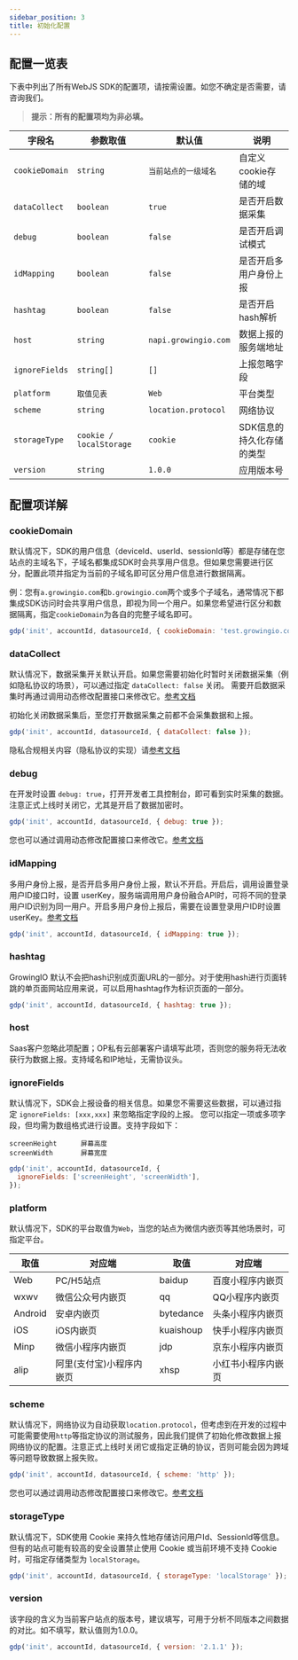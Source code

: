 ```yaml
---
sidebar_position: 3
title: 初始化配置
---
```


## 配置一览表

下表中列出了所有WebJS SDK的配置项，请按需设置。如您不确定是否需要，请咨询我们。

> <b>提示：所有的配置项均为非必填。</b>

| **字段名**     | **参数取值**            | **默认值**           | **说明**                  |
|----------------|-------------------------|----------------------|-------------------------|
| `cookieDomain` | `string`                | `当前站点的一级域名` | 自定义cookie存储的域      |
| `dataCollect`  | `boolean`               | `true`               | 是否开启数据采集          |
| `debug`        | `boolean`               | `false`              | 是否开启调试模式          |
| `idMapping`    | `boolean`               | `false`              | 是否开启多用户身份上报    |
| `hashtag`      | `boolean`               | `false`              | 是否开启hash解析          |
| `host`         | `string`                | `napi.growingio.com` | 数据上报的服务端地址      |
| `ignoreFields` | `string[]`              | `[]`                 | 上报忽略字段              |
| `platform`     | `取值见表`              | `Web`                | 平台类型                  |
| `scheme`       | `string`                | `location.protocol`  | 网络协议                  |
| `storageType`  | `cookie / localStorage` | `cookie`             | SDK信息的持久化存储的类型 |
| `version`      | `string`                | `1.0.0`              | 应用版本号                |

## 配置项详解

### cookieDomain

默认情况下，SDK的用户信息（deviceId、userId、sessionId等）都是存储在您站点的主域名下，子域名都集成SDK时会共享用户信息。但如果您需要进行区分，配置此项并指定为当前的子域名即可区分用户信息进行数据隔离。

例：您有`a.growingio.com`和`b.growingio.com`两个或多个子域名，通常情况下都集成SDK访问时会共享用户信息，即视为同一个用户。如果您希望进行区分和数据隔离，指定`cookieDomain`为各自的完整子域名即可。

```js
gdp('init', accountId, datasourceId, { cookieDomain: 'test.growingio.com' });
```

### dataCollect

默认情况下，数据采集开关默认开启。如果您需要初始化时暂时关闭数据采集（例如隐私协议的场景），可以通过指定 `dataCollect: false` 关闭。
需要开启数据采集时再通过调用动态修改配置接口来修改它。[参考文档](/docs/webjs/3.8/commonlyApi#2开启关闭数据采集datacollect)

初始化关闭数据采集后，至您打开数据采集之前都不会采集数据和上报。

```js
gdp('init', accountId, datasourceId, { dataCollect: false });
```

隐私合规相关内容（隐私协议的实现）请[参考文档](/docs/compliance/webCompliance#合规步骤)

### debug

在开发时设置 `debug: true`，打开开发者工具控制台，即可看到实时采集的数据。注意正式上线时关闭它，尤其是开启了数据加密时。

```js
gdp('init', accountId, datasourceId, { debug: true });
```

您也可以通过调用动态修改配置接口来修改它。[参考文档](/docs/webjs/3.8/commonlyApi#3开启关闭调试模式debug)

### idMapping

多用户身份上报，是否开启多用户身份上报，默认不开启。开启后，调用设置登录用户ID接口时，设置 userKey，服务端调用用户身份融合API时，可将不同的登录用户ID识别为同一用户。开启多用户身份上报后，需要在设置登录用户ID时设置userKey。[参考文档](/docs/webjs/3.8/commonlyApi#2设置登录用户idsetuserid)

```js
gdp('init', accountId, datasourceId, { idMapping: true });
```

### hashtag

GrowingIO 默认不会把hash识别成页面URL的一部分。对于使用hash进行页面转跳的单页面网站应用来说，可以启用hashtag作为标识页面的一部分。

```js
gdp('init', accountId, datasourceId, { hashtag: true });
```

### host

Saas客户忽略此项配置；OP私有云部署客户请填写此项，否则您的服务将无法收获行为数据上报。支持域名和IP地址，无需协议头。

### ignoreFields

默认情况下，SDK会上报设备的相关信息。如果您不需要这些数据，可以通过指定 `ignoreFields: [xxx,xxx]` 来忽略指定字段的上报。
您可以指定一项或多项字段，但均需为数组格式进行设置。支持字段如下：

```text
screenHeight      屏幕高度
screenWidth       屏幕宽度
```

```js
gdp('init', accountId, datasourceId, {
  ignoreFields: ['screenHeight', 'screenWidth'],
});
```

### platform

默认情况下，SDK的平台取值为`Web`，当您的站点为微信内嵌页等其他场景时，可指定平台。

| **取值** | **对应端**               | **取值**  | **对应端**         |
|----------|------------------------|-----------|-----------------|
| Web      | PC/H5站点                | baidup    | 百度小程序内嵌页   |
| wxwv     | 微信公众号内嵌页         | qq        | QQ小程序内嵌页     |
| Android  | 安卓内嵌页               | bytedance | 头条小程序内嵌页   |
| iOS      | iOS内嵌页                | kuaishoup | 快手小程序内嵌页   |
| Minp     | 微信小程序内嵌页         | jdp       | 京东小程序内嵌页   |
| alip     | 阿里(支付宝)小程序内嵌页 | xhsp      | 小红书小程序内嵌页 |

### scheme

默认情况下，网络协议为自动获取`location.protocol`，但考虑到在开发的过程中可能需要使用`http`等指定协议的测试服务，因此我们提供了初始化修改数据上报网络协议的配置。注意正式上线时关闭它或指定正确的协议，否则可能会因为跨域等问题导致数据上报失败。

```js
gdp('init', accountId, datasourceId, { scheme: 'http' });
```

您也可以通过调用动态修改配置接口来修改它。[参考文档](/docs/webjs/3.8/commonlyApi#4修改请求协议scheme)

### storageType

默认情况下，SDK使用 Cookie 来持久性地存储访问用户Id、SessionId等信息。但有的站点可能有较高的安全设置禁止使用 Cookie 或当前环境不支持 Cookie 时，可指定存储类型为 `localStorage`。

```js
gdp('init', accountId, datasourceId, { storageType: 'localStorage' });
```

### version

该字段的含义为当前客户站点的版本号，建议填写，可用于分析不同版本之间数据的对比。如不填写，默认值则为1.0.0。

```js
gdp('init', accountId, datasourceId, { version: '2.1.1' });
```
